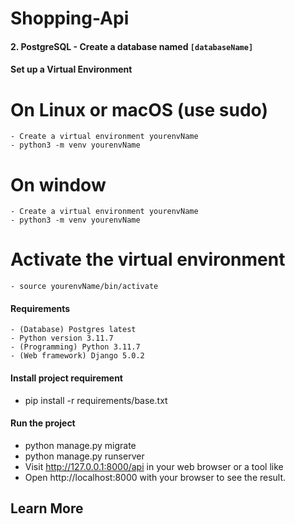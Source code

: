 # Shopping-Api


#### 2. PostgreSQL - Create a database named `[databaseName]`

#### Set up a Virtual Environment
   # On Linux or macOS (use sudo)
    - Create a virtual environment yourenvName
    - python3 -m venv yourenvName
   # On window
    - Create a virtual environment yourenvName
    - python3 -m venv yourenvName
   # Activate the virtual environment
    - source yourenvName/bin/activate

#### Requirements
    - (Database) Postgres latest
    - Python version 3.11.7
    - (Programming) Python 3.11.7
    - (Web framework) Django 5.0.2

#### Install project requirement
   - pip install -r requirements/base.txt
     
#### Run the project
   - python manage.py migrate
   - python manage.py runserver
   - Visit http://127.0.0.1:8000/api in your web browser or a tool like
   - Open http://localhost:8000 with your browser to see the result.

## Learn More
